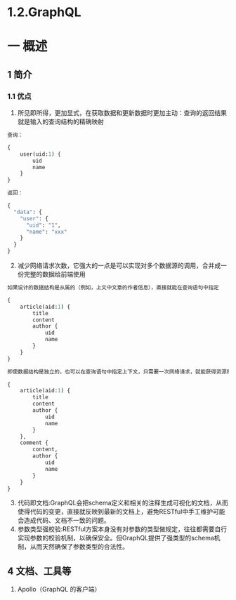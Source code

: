 # 1.2.GraphQL

# 一 概述

## 1 简介
### 1.1 优点
1. 所见即所得，更加显式，在获取数据和更新数据时更加主动：查询的返回结果就是输入的查询结构的精确映射

```GraphQL
查询：

{
    user(uid:1) {
        uid
        name
    }
}

返回：

{
  "data": {
    "user": {
      "uid": "1",
      "name": "xxx"
    }
  }
}
```

2. 减少网络请求次数，它强大的一点是可以实现对多个数据源的调用，合并成一份完整的数据给前端使用
```GraphQL
如果设计的数据结构是从属的（例如，上文中文章的作者信息），直接就能在查询语句中指定

{
    article(aid:1) {
        title
        content
        author {
            uid
            name
        }
    }
}

即使数据结构是独立的，也可以在查询语句中指定上下文，只需要一次网络请求，就能获得资源和子资源的数据（例如，上文中文章的评论信息）

{
    article(aid:1) {
        title
        content
        author {
            uid
            name
        }
    },
    comment {
        content,
        author {
            uid
            name
        }
    }
}
```

3. 代码即文档:GraphQL会把schema定义和相关的注释生成可视化的文档，从而使得代码的变更，直接就反映到最新的文档上，避免RESTful中手工维护可能会造成代码、文档不一致的问题。
4. 参数类型强校验:RESTful方案本身没有对参数的类型做规定，往往都需要自行实现参数的校验机制，以确保安全。但GraphQL提供了强类型的schema机制，从而天然确保了参数类型的合法性。



## 4 文档、工具等
1. Apollo（GraphQL 的客户端）